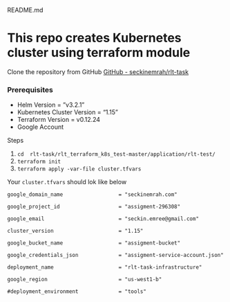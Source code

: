 README.md

# This repo creates Kubernetes cluster using terraform module
Clone the repository from GitHub 
[GitHub - seckinemrah/rlt-task](https://github.com/seckinemrah/rlt-task)

### Prerequisites

* Helm Version                             = ”v3.2.1”
* Kubernetes Cluster Version    = “1.15”
* Terraform Version                      = v0.12.24
* Google Account

Steps

1. `cd  rlt-task/rlt_terraform_k8s_test-master/application/rlt-test/`
2. `terraform init`
3. `terraform apply -var-file cluster.tfvars`


Your `cluster.tfvars` should lok like below

```
google_domain_name                  = "seckinemrah.com"

google_project_id                   = "assigment-296308"

google_email                        = "seckin.emree@gmail.com"

cluster_version                     = "1.15"

google_bucket_name                  = "assigment-bucket"

google_credentials_json             = "assigment-service-account.json"

deployment_name                     = "rlt-task-infrastructure"

google_region                       = "us-west1-b"

#deployment_environment             = "tools"

```



